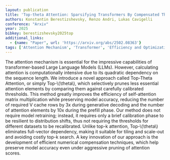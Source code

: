 ```yaml
---
layout: publication
title: 'Top-theta Attention: Sparsifying Transformers By Compensated Thresholding'
authors: Konstantin Berestizshevsky, Renzo Andri, Lukas Cavigelli
conference: "Arxiv"
year: 2025
bibkey: berestizshevsky2025top
additional_links:
  - {name: "Paper", url: 'https://arxiv.org/abs/2502.08363'}
tags: ['Attention Mechanism', 'Transformer', 'Efficiency and Optimization', 'Training Techniques', 'Model Architecture', 'Pruning', 'Pretraining Methods']
---
```

The attention mechanism is essential for the impressive capabilities of
transformer-based Large Language Models (LLMs). However, calculating attention
is computationally intensive due to its quadratic dependency on the sequence
length. We introduce a novel approach called Top-Theta Attention, or simply
Top-\\(\theta\\), which selectively prunes less essential attention elements by
comparing them against carefully calibrated thresholds. This method greatly
improves the efficiency of self-attention matrix multiplication while
preserving model accuracy, reducing the number of required V cache rows by 3x
during generative decoding and the number of attention elements by 10x during
the prefill phase. Our method does not require model retraining; instead, it
requires only a brief calibration phase to be resilient to distribution shifts,
thus not requiring the thresholds for different datasets to be recalibrated.
Unlike top-k attention, Top-\\(\theta\\) eliminates full-vector dependency, making
it suitable for tiling and scale-out and avoiding costly top-k search. A key
innovation of our approach is the development of efficient numerical
compensation techniques, which help preserve model accuracy even under
aggressive pruning of attention scores.
